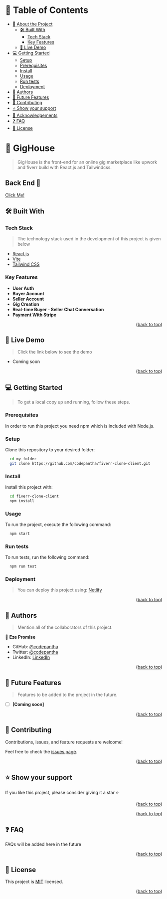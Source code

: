 <a id="readme-top"></a>

<!-- TABLE OF CONTENTS -->

# 📗 Table of Contents

- [📖 About the Project](#about-project)
  - [🛠 Built With](#built-with)
    - [Tech Stack](#tech-stack)
    - [Key Features](#key-features)
  - [🚀 Live Demo](#live-demo)
- [💻 Getting Started](#getting-started)
  - [Setup](#setup)
  - [Prerequisites](#prerequisites)
  - [Install](#install)
  - [Usage](#usage)
  - [Run tests](#run-tests)
  - [Deployment](#triangular_flag_on_post-deployment)
- [👥 Authors](#authors)
- [🔭 Future Features](#future-features)
- [🤝 Contributing](#contributing)
- [⭐️ Show your support](#support)
- [🙏 Acknowledgements](#acknowledgements)
- [❓ FAQ](#faq)
- [📝 License](#license)

<!-- PROJECT DESCRIPTION -->

# <h1 id="about-project">📖 GigHouse</h1>

> GigHouse is the front-end for an online gig marketplace like upwork and fiverr build with React.js and Tailwindcss.

## Back End 🚀
<a href="https://github.com/codepantha/fiverr-api">Click Me!</a>

## 🛠 Built With <a id="built-with"></a>

### Tech Stack <a id="tech-stack"></a>

> The technology stack used in the development of this project is given below

<ul>
  <li><a href="https://reactjs.org/">React.js</a></li>
  <li><a href="https://vitejs.dev/">Vite</a></li>
  <li><a href="https://tailwindcss.com/">Tailwind CSS</a></li>
</ul>

<!-- Features -->

### Key Features <a id="key-features"></a>

- **User Auth**
- **Buyer Account**
- **Seller Account**
- **Gig Creation**
- **Real-time Buyer - Seller Chat Conversation**
- **Payment With Stripe**

<p align="right">(<a href="#readme-top">back to top</a>)</p>

<!-- LIVE DEMO -->

## 🚀 Live Demo <a id="live-demo"></a>

> Click the link below to see the demo

- Coming soon

<p align="right">(<a href="#readme-top">back to top</a>)</p>

<!-- GETTING STARTED -->

## 💻 Getting Started <a id="getting-started"></a>

> To get a local copy up and running, follow these steps.

### Prerequisites

In order to run this project you need npm which is included with Node.js.

### Setup

Clone this repository to your desired folder:

```sh
  cd my-folder
  git clone https://github.com/codepantha/fiverr-clone-client.git
```

### Install

Install this project with:

```sh
  cd fiverr-clone-client
  npm install
```

### Usage

To run the project, execute the following command:

```sh
  npm start
```

### Run tests

To run tests, run the following command:

```sh
  npm run test
```

### Deployment

>You can deploy this project using: [Netlify](https://netlify.com)

<p align="right">(<a href="#readme-top">back to top</a>)</p>

<!-- AUTHORS -->

## 👥 Authors <a id="authors"></a>

> Mention all of the collaborators of this project.

👤 **Eze Promise**

- GitHub: [@codepantha](https://github.com/codepantha)
- Twitter: [@codepantha](https://twitter.com/codepantha)
- LinkedIn: [LinkedIn](https://linkedin.com/in/promise-eze)

<p align="right">(<a href="#readme-top">back to top</a>)</p>

<!-- FUTURE FEATURES -->

## 🔭 Future Features <a id="future-features"></a>

> Features to be added to the project in the future.

- [ ] **[Coming soon]**

<p align="right">(<a href="#readme-top">back to top</a>)</p>

<!-- CONTRIBUTING -->

## 🤝 Contributing <a id="contributing"></a>

Contributions, issues, and feature requests are welcome!

Feel free to check the [issues page](https://github.com/codepantha/fiverr-clone-client/issues).

<p align="right">(<a href="#readme-top">back to top</a>)</p>

<!-- SUPPORT -->

## ⭐️ Show your support <a id="support"></a>

If you like this project, please consider giving it a star ⭐️

<p align="right">(<a href="#readme-top">back to top</a>)</p>

<!-- ACKNOWLEDGEMENTS -->

<p align="right">(<a href="#readme-top">back to top</a>)</p>

<!-- FAQ (optional) -->

## ❓ FAQ <a id="faq"></a>

FAQs will be added here in the future

<p align="right">(<a href="#readme-top">back to top</a>)</p>

<!-- LICENSE -->

## 📝 License <a id="license"></a>

This project is [MIT](./LICENSE) licensed.

<p align="right">(<a href="#readme-top">back to top</a>)</p>

